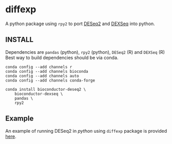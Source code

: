 # diffexp #

A python package using ```rpy2``` to port [DESeq2](https://bioconductor.org/packages/release/bioc/html/DESeq2.html) and [DEXSeq](https://bioconductor.org/packages/release/bioc/html/DEXSeq.html) into python.

## INSTALL ##
Dependencies are ```pandas``` (python), ```rpy2``` (python), ```DESeq2``` (R) and ```DEXSeq``` (R)
Best way to build dependencies should be via conda. 

```
conda config --add channels r
conda config --add channels bioconda
conda config --add channels auto
conda config --add channels conda-forge

conda install bioconductor-deseq2 \
    bioconductor-dexseq \
    pandas \
    rpy2 
```

## Example ##
An example of running DESeq2 in *python* using ```diffexp``` package is provided [here](https://github.com/wckdouglas/diffexp/blob/master/example/deseq_example.ipynb).